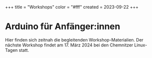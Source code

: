 +++
title = "Workshops"
color = "#fff"
created = 2023-09-22
+++

<script lang="ts">
  import Figure from '$lib/components/Figure.svelte';
</script>

# Arduino für Anfänger:innen

Hier finden sich zeitnah die begleitenden Workshop-Materialien. Der nächste Workshop findet am 17. März 2024 bei den Chemnitzer Linux-Tagen statt.
